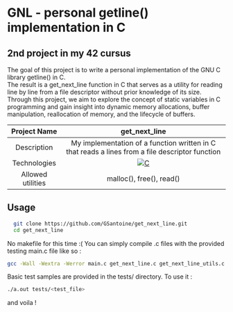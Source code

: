 # GNL - personal getline() implementation in C

## 2nd project in my 42 cursus
The goal of this project is to write a personal implementation of the GNU C library getline() in C.<br> The result is a get_next_line function in C that serves as a utility for reading line by line from a file descriptor without prior knowledge of its size. Through this project, we aim to explore the concept of static variables in C programming and gain insight into dynamic memory allocations, buffer manipulation, reallocation of memory, and the lifecycle of buffers.

|    Project Name    |                                                                       get_next_line                                                                 |
| :----------------: | :-------------------------------------------------------------------------------------------------------------------------------------------------: |
|    Description     |                                             My implementation of a function written in C that reads a lines from a file descriptor function         |
|    Technologies    | <a href="#"><img alt="C" src="https://custom-icon-badges.demolab.com/badge/C-03599C.svg?logo=c-in-hexagon&logoColor=white&style=for-the-badge"></a> |
| Allowed utilities  |     malloc(), free(), read()                                                                                                                        |

## Usage

```bash
  git clone https://github.com/GSantoine/get_next_line.git
  cd get_next_line
```

No makefile for this time :( You can simply compile .c files with the provided testing main.c file like so :
```bash
gcc -Wall -Wextra -Werror main.c get_next_line.c get_next_line_utils.c 
```

Basic test samples are provided in the tests/ directory. To use it :
```bash
./a.out tests/<test_file>
```

and voila !
